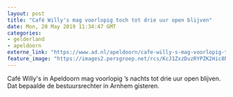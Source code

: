 ```yaml
---
layout: post
title: "Café Willy's mag voorlopig toch tot drie uur open blijven"
date: Mon, 20 May 2019 11:34:47 GMT
categories: 
- gelderland 
- apeldoorn 
externe_link: "https://www.ad.nl/apeldoorn/cafe-willy-s-mag-voorlopig-toch-tot-drie-uur-open-blijven~abff44994/"
feature_image: "https://images2.persgroep.net/rcs/KcJ1ZxzDuzRYPZK2Hic8N2Uxxys/diocontent/148829810/_fitwidth/400/?appId=21791a8992982cd8da851550a453bd7f&quality=0.7"
---
```


Café Willy's in Apeldoorn mag voorlopig ’s nachts tot drie uur open blijven. Dat bepaalde de bestuursrechter in Arnhem gisteren.
